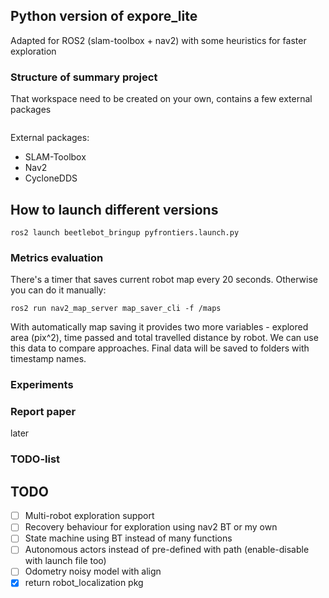 ## Python version of expore_lite 
Adapted for ROS2 (slam-toolbox + nav2) with some heuristics for faster exploration

### Structure of summary project 
That workspace need to be created on your own, contains a few external packages
```
```

External packages:
- SLAM-Toolbox
- Nav2
- CycloneDDS


## How to launch different versions
```
ros2 launch beetlebot_bringup pyfrontiers.launch.py
```



<!-- frontiers_lite.launch.py -- contains a basic exploration with classic algo

ros2 run teleop_twist_keyboard teleop_twist_keyboard --ros-args --remap cmd_vel:=/rb2/cmd_vel

Listen the TF of robot1:
```
ros2 run tf2_tools view_frames --ros-args --remap tf:=/rb1/tf --remap tf_static:=/rb1/tf_static
```

If building the workspace freezes linux (usually: you're run out of RAM, only reboot will save you)
```
colcon build --symlink-install --executor sequential
``` -->




### Metrics evaluation
There's a timer that saves current robot map every 20 seconds. Otherwise you can do it manually:
```
ros2 run nav2_map_server map_saver_cli -f /maps
```
With automatically map saving it provides two more variables - explored area (pix^2), time passed and total travelled distance by robot.
We can use this data to compare approaches.
Final data will be saved to folders with timestamp names.

### Experiments

### Report paper
later
<!-- for now it's availiable in russian only -->

### TODO-list

## TODO

- [ ] Multi-robot exploration support
- [ ] Recovery behaviour for exploration using nav2 BT or my own
- [ ] State machine using BT instead of many functions
- [ ] Autonomous actors instead of pre-defined with path (enable-disable with launch file too)
- [ ] Odometry noisy model with align
- [x] return robot_localization pkg 
<!-- ```
sudo apt install ros-humble-ament-lint-auto
``` -->